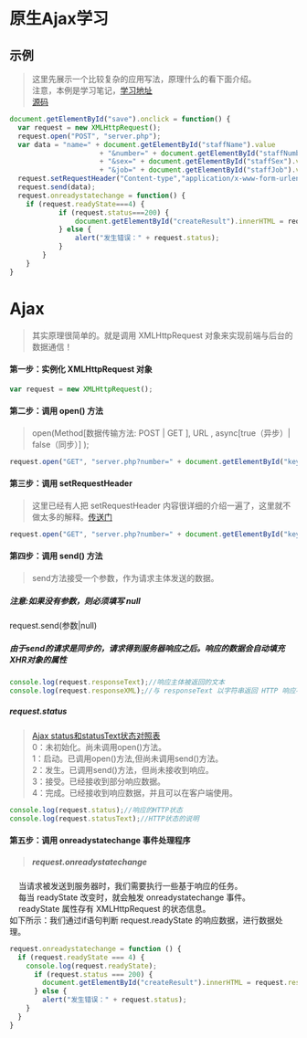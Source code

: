 # 原生Ajax学习

## 示例
> 这里先展示一个比较复杂的应用写法，原理什么的看下面介绍。<br/>
> 注意，本例是学习笔记，[学习地址](http://www.imooc.com/learn/250)<br/>
>[源码](http://img.mukewang.com/down/54f903090001276f00000000.zip)

```js
document.getElementById("save").onclick = function() {
  var request = new XMLHttpRequest();
  request.open("POST", "server.php");
  var data = "name=" + document.getElementById("staffName").value
                      + "&number=" + document.getElementById("staffNumber").value
                      + "&sex=" + document.getElementById("staffSex").value
                      + "&job=" + document.getElementById("staffJob").value;
  request.setRequestHeader("Content-type","application/x-www-form-urlencoded");
  request.send(data);
  request.onreadystatechange = function() {
    if (request.readyState===4) {
            if (request.status===200) {
                document.getElementById("createResult").innerHTML = request.responseText;
            } else {
                alert("发生错误：" + request.status);
            }
        }
    }
}
```
# Ajax
>其实原理很简单的。就是调用 XMLHttpRequest 对象来实现前端与后台的数据通信！

#### 第一步：实例化 XMLHttpRequest 对象
```js
var request = new XMLHttpRequest();
```

#### 第二步：调用 open() 方法
>open(Method[数据传输方法: POST \| GET ], URL , async[true（异步）\| false（同步）] );

```js
request.open("GET", "server.php?number=" + document.getElementById("keyword").value);
```

#### 第三步：调用 setRequestHeader
>这里已经有人把 setRequestHeader 内容很详细的介绍一遍了，这里就不做太多的解释。[传送门](https://sjolzy.cn/XMLHTTP-methods-and-parameters-in-the-setRequestHeader.html)

```js
request.open("GET", "server.php?number=" + document.getElementById("keyword").value);
```

#### 第四步：调用 send() 方法
> send方法接受一个参数，作为请求主体发送的数据。<br/>
##### 注意:如果没有参数，则必须填写 null<br/>
request.send(参数\|null)
##### 由于send的请求是同步的，请求得到服务器响应之后。响应的数据会自动填充XHR对象的属性
```js
console.log(request.responseText);//响应主体被返回的文本
console.log(request.responseXML);//与 responseText 以字符串返回 HTTP 响应不同，responseXML 以 XML 返回响应。ResponseXML 属性返回 XML 文档对象，可使用 W3C DOM 节点树的方法和属性来检查和解析该对象。
```
##### request.status
>[Ajax status和statusText状态对照表](http://www.itxueyuan.org/view/6454.html)<br/>
>0：未初始化。尚未调用open()方法。<br/>
>1：启动。已调用open()方法,但尚未调用send()方法。<br/>
>2：发生。已调用send()方法，但尚未接收到响应。<br/>
>3：接受。已经接收到部分响应数据。<br/>
>4：完成。已经接收到响应数据，并且可以在客户端使用。<br/>
```js
console.log(request.status);//响应的HTTP状态
console.log(request.statusText);//HTTP状态的说明
```

#### 第五步：调用 onreadystatechange 事件处理程序
>##### request.onreadystatechange<br/>
&nbsp;&nbsp;&nbsp;&nbsp;当请求被发送到服务器时，我们需要执行一些基于响应的任务。<br/>
&nbsp;&nbsp;&nbsp;&nbsp;每当 readyState 改变时，就会触发 onreadystatechange 事件。<br/>
&nbsp;&nbsp;&nbsp;&nbsp;readyState 属性存有 XMLHttpRequest 的状态信息。<br/>
如下所示：我们通过if语句判断 request.readyState 的响应数据，进行数据处理。

```js
request.onreadystatechange = function () {
  if (request.readyState === 4) {
    console.log(request.readyState);
      if (request.status === 200) {
        document.getElementById("createResult").innerHTML = request.responseText;
      } else {
        alert("发生错误：" + request.status);
    }
  }
}
```
